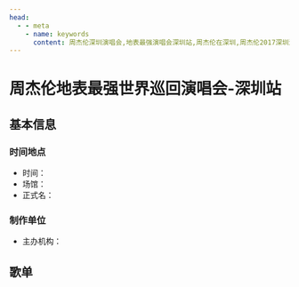 ```yaml
---
head:
  - - meta
    - name: keywords
      content: 周杰伦深圳演唱会,地表最强演唱会深圳站,周杰伦在深圳,周杰伦2017深圳演唱会
---
```


# 周杰伦地表最强世界巡回演唱会-深圳站

## 基本信息

### 时间地点
- 时间：
- 场馆：
- 正式名：

### 制作单位
- 主办机构：

## 歌单
